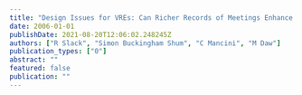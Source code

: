 ```yaml
---
title: "Design Issues for VREs: Can Richer Records of Meetings Enhance Collaboration?"
date: 2006-01-01
publishDate: 2021-08-20T12:06:02.248245Z
authors: ["R Slack", "Simon Buckingham Shum", "C Mancini", "M Daw"]
publication_types: ["0"]
abstract: ""
featured: false
publication: ""
---
```


